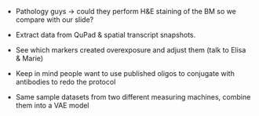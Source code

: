 
- Pathology guys -> could they perform H&E staining of the BM so we compare with our slide?

- Extract data from QuPad & spatial transcript snapshots.

- See which markers created overexposure and adjust them (talk to Elisa & Marie)
- Keep in mind people want to use published oligos to conjugate with antibodies to redo the protocol

- Same sample datasets from two different measuring machines, combine them into a VAE model